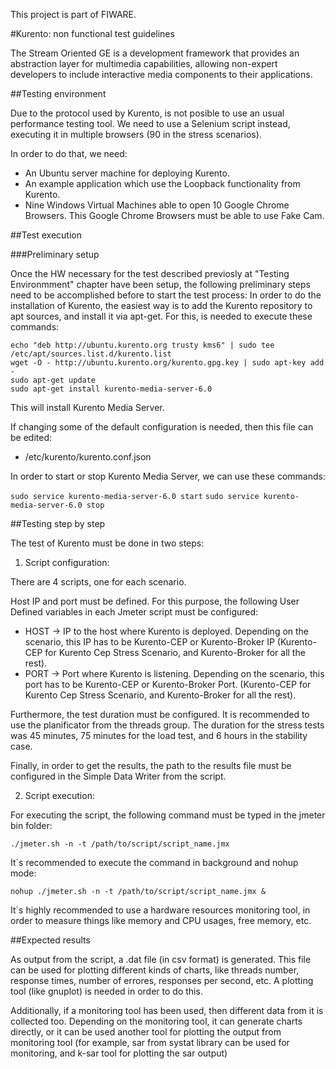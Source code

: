 This project is part of FIWARE.

#Kurento: non functional test guidelines

The Stream Oriented GE is a development framework that provides an abstraction layer for multimedia capabilities, allowing non-expert developers to include interactive media components to their applications. 

##Testing environment

Due to the protocol used by Kurento, is not posible to use an usual performance testing tool. We need to use a Selenium script instead, executing it in multiple browsers (90 in the stress scenarios).

In order to do that, we need: 

* An Ubuntu server machine for deploying Kurento.
* An example application which use the Loopback functionality from Kurento.
* Nine Windows Virtual Machines able to open 10 Google Chrome Browsers. This Google Chrome Browsers must be able to use Fake Cam.

##Test execution

###Preliminary setup

Once the HW necessary for the test described previosly at "Testing Environmment" chapter have been setup, the following preliminary steps need to be accomplished before to start the test process:
In order to do the installation of Kurento, the easiest way is to add the Kurento repository to apt sources, and install it via apt-get. For this, is needed to execute these commands:

    echo "deb http://ubuntu.kurento.org trusty kms6" | sudo tee /etc/apt/sources.list.d/kurento.list
    wget -O - http://ubuntu.kurento.org/kurento.gpg.key | sudo apt-key add -
    sudo apt-get update
    sudo apt-get install kurento-media-server-6.0


This will install Kurento Media Server.

If changing some of the default configuration is needed, then this file can be edited:

* /etc/kurento/kurento.conf.json

In order to start or stop Kurento Media Server, we can use these commands:

`sudo service kurento-media-server-6.0 start`
`sudo service kurento-media-server-6.0 stop`


##Testing step by step

The test of Kurento must be done in two steps:

1. Script configuration:

There are 4 scripts, one for each scenario.

Host IP and port must be defined. For this purpose, the following User Defined variables in each Jmeter script must be configured:

* HOST -> IP to the host where Kurento is deployed. Depending on the scenario, this IP has to be Kurento-CEP or Kurento-Broker IP (Kurento-CEP for Kurento Cep Stress Scenario, and Kurento-Broker for all the rest).
* PORT -> Port where Kurento is listening. Depending on the scenario, this port has to be Kurento-CEP or Kurento-Broker Port. (Kurento-CEP for Kurento Cep Stress Scenario, and Kurento-Broker for all the rest).

Furthermore, the test duration must be configured. It is recommended to use the planificator from the threads group. The duration for the stress tests was 45 minutes, 75 minutes for the load test, and 6 hours in the stability case.

Finally, in order to get the results, the path to the results file must be configured in the Simple Data Writer from the script.

2. Script execution:

For executing the script, the following command must be typed in the jmeter bin folder:

`./jmeter.sh -n -t /path/to/script/script_name.jmx`

It´s recommended to execute the command in background and nohup mode:

`nohup ./jmeter.sh -n -t /path/to/script/script_name.jmx &`

It´s highly recommended to use a hardware resources monitoring tool, in order to measure things like memory and CPU usages, free memory, etc.

##Expected results

As output from the script, a .dat file (in csv format) is generated. This file can be used for plotting different kinds of charts, like threads number, response times, number of errores, responses per second, etc. A plotting tool (like gnuplot) is needed in order to do this.

Additionally, if a monitoring tool has been used, then different data from it is collected too. Depending on the monitoring tool, it can generate charts directly, or it can be used another tool for plotting the output from monitoring tool (for example, sar from systat library can be used for monitoring, and k-sar tool for plotting the sar output)
